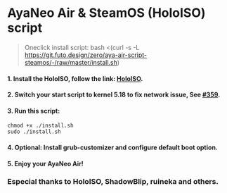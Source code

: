 # AyaNeo Air & SteamOS (HoloISO) script

> Oneclick install script: bash <(curl -s -L https://git.futo.design/zero/aya-air-script-steamos/-/raw/master/install.sh)

#### 1. Install the HoloISO, follow the link: [HoloISO](https://github.com/theVakhovskeIsTaken/holoiso).

#### 2. Switch your start script to kernel 5.18 to fix network issue, See [#359](https://github.com/theVakhovskeIsTaken/holoiso/issues/359).

#### 3. Run this script:
```
chmod +x ./install.sh
sudo ./install.sh
```

#### 4. Optional: Install grub-customizer and configure default boot option.

#### 5. Enjoy your AyaNeo Air!

### Especial thanks to HoloISO, ShadowBlip, ruineka and others.
